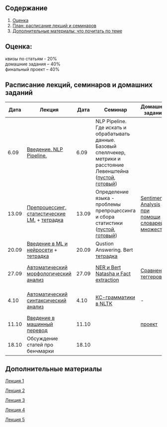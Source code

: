 ## Содержание
1. [Оценка](#score)
2. [План: расписание лекций и семинаров](#sched)
3. [Дополнительные материалы: что почитать по теме](#add)

## Оценка:<br><a name="score"/>
квизы по статьям - 20%<br>
домашние задания – 40% <br>
финальный проект – 40%<br>

## Расписание лекций, семинаров и домашних заданий<a name="sched"/>
|Дата|Лекция|Дата|Семинар|Домашнее задание|Ридинг|Дедлайн|
|-|-|-|-|-|-|-|
|6.09|[Введение. NLP Pipeline.](Slides/1-intro.pdf)|6.09| NLP Pipeline. Где искать и обрабатывать данные. Базовый спеллчекер, метрики и расстояние Левенштейна ([пустой](https://colab.research.google.com/drive/1w02iQpc18eQcToG1vKJoheVdblGBqFqk#scrollTo=_PF9wrJlermY), [готовый](https://colab.research.google.com/drive/1BqXRwoi_qJnmVYUgTsfa1SKHDat5xROk#scrollTo=Dh0CDmMmiScF))||[Word Embeddings](https://ruder.io/word-embeddings-1/)|ридинг - к 20.09|
|13.09|[Препроцессинг, статистические LM.](Slides/2-lm.pdf) + [тетрадка](Slides/3_intro.ipynb)|13.09|Определение языка - проблемы препроцессинга и сбора статистики ([пустой](https://colab.research.google.com/drive/1ZhgrUDmURteycdlJwGWxpg-qYfcQGZQy?usp=sharing), [готовый](https://colab.research.google.com/drive/1QvkS3ORCgihdJY_VIcZ7XAHFit4LfBaS?usp=sharing))|[Sentiment Analysis при помощи словарей и множеств](https://github.com/named-entity/hse-nlp/blob/master/3rd_year/Hometask_1.ipynb)|-|дз к 27.09|
|20.09|[Введение в ML и нейросети](Slides/3-ml.pdf) + [тетрадка](Slides/ml-intro.ipynb)|20.09|Qustion Answering. Bert [тетрадка](https://colab.research.google.com/drive/1t0oTNG9DaU38YyJq8XkgL_zxRrfOGE6N#scrollTo=PHynWuuXrmqp)|||ридинг - к семинару;|
|27.09|[Автоматический морфологический анализ](Slides/4-pos-tagging.pdf)|27.09| [NER и Bert](https://colab.research.google.com/drive/1gE3RoCv_oUhIvyk3J7iMlh6sBTMu4BlL?usp=sharing) [Natasha и Fact extraction](https://drive.google.com/file/d/1uviAj5vGi2JDMNMzxOM37_XTZN3VZSPo/view?usp=sharing)|[Сравнение теггеров](Hometask_2.md)|[Соревнование Dialogue для морфологических парсеров](http://www.dialog-21.ru/media/1674/49.pdf)| дз - 11.10|
|4.10|[Автоматический синтаксический анализ](Slides/5-parsing.pdf)|4.10|[КС-грамматики в NLTK](https://colab.research.google.com/drive/1F0osRvkyPAgSmzJIkccSuEXj7Q54sfSW?usp=sharing)|-|[NLP Benchmarking](https://ruder.io/nlp-benchmarking/), описание задания TBA|ридинг - 11.10|
|11.10|[Введение в машинный перевод](Slides/6-mt.pdf)|11.10|[]()|[проект](https://docs.google.com/document/d/1coB7WmQvsgtRyUK4-iKw4Ta6ZoWcWspJfxDSazLWWwo/edit?usp=sharing)|-||
|18.10|Обсуждение статей про бенчмарки|18.10|[]()||||

## Дополнительные материалы<a name="add"/>
[Лекция 1](Notes/1-intro.md)

[Лекция 2](Notes/2-lm.md)

[Лекция 3](Notes/3-ml.md)

[Лекция 4](Notes/4-pos.md)

[Лекция 5](Notes/5-parsing.md)
